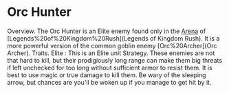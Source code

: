 # Orc Hunter

Overview.
The Orc Hunter is an Elite enemy found only in the [Arena](Arena) of [Legends%20of%20Kingdom%20Rush](Legends of Kingdom Rush). It is a more powerful version of the common goblin enemy [Orc%20Archer](Orc Archer).
Traits.
 Elite : This is an Elite unit
Strategy.
These enemies are not that hard to kill, but their prodigiously long range can make them big threats if left unchecked for too long without sufficient armor to resist them. It is best to use magic or true damage to kill them. Be wary of the sleeping arrow, but chances are you'll be woken up if you manage to get hit by it.